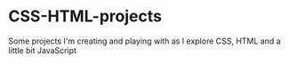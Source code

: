 # CSS-HTML-projects
Some projects I'm creating and playing with as I explore CSS, HTML and a little bit JavaScript 
